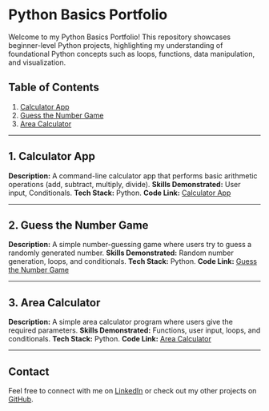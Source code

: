 # Python Basics Portfolio
Welcome to my Python Basics Portfolio! This repository showcases beginner-level Python projects, highlighting my understanding of foundational Python concepts such as loops, functions, data manipulation, and visualization.

## Table of Contents
1. [Calculator App](calculator)
2. [Guess the Number Game](guess_the_number)
3. [Area Calculator](area_calculator)

---

## 1. Calculator App
**Description:** A command-line calculator app that performs basic arithmetic operations (add, subtract, multiply, divide).
**Skills Demonstrated:** User input, Conditionals.
**Tech Stack:** Python.
**Code Link:** [Calculator App](calculator/README.md)

---

## 2. Guess the Number Game
**Description:** A simple number-guessing game where users try to guess a randomly generated number.
**Skills Demonstrated:** Random number generation, loops, and conditionals.
**Tech Stack:** Python.
**Code Link:** [Guess the Number Game](guess_the_number/README.md)

---

## 3. Area Calculator
**Description:** A simple area calculator program where users give the required parameters.
**Skills Demonstrated:** Functions, user input, loops, and conditionals.
**Tech Stack:** Python.
**Code Link:** [Area Calculator](area_calculator/README.md)

---

## Contact
Feel free to connect with me on [LinkedIn](https://www.linkedin.com/in/eswar-pillalamarri/) or check out my other projects on [GitHub](https://github.com/Es-war29).

